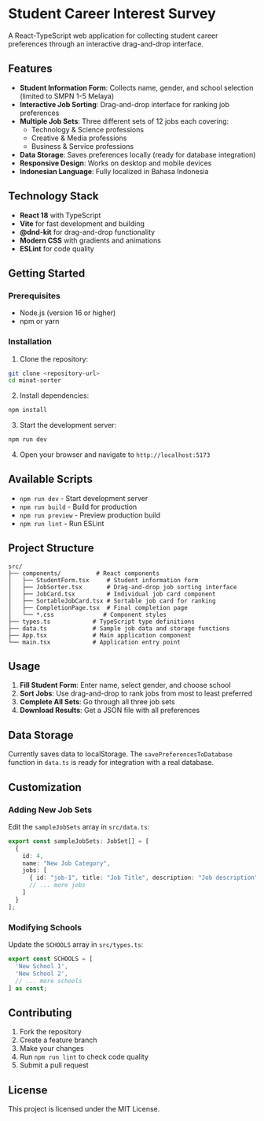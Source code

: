 # Student Career Interest Survey

A React-TypeScript web application for collecting student career preferences through an interactive drag-and-drop interface.

## Features

- **Student Information Form**: Collects name, gender, and school selection (limited to SMPN 1-5 Melaya)
- **Interactive Job Sorting**: Drag-and-drop interface for ranking job preferences
- **Multiple Job Sets**: Three different sets of 12 jobs each covering:
  - Technology & Science professions
  - Creative & Media professions  
  - Business & Service professions
- **Data Storage**: Saves preferences locally (ready for database integration)
- **Responsive Design**: Works on desktop and mobile devices
- **Indonesian Language**: Fully localized in Bahasa Indonesia

## Technology Stack

- **React 18** with TypeScript
- **Vite** for fast development and building
- **@dnd-kit** for drag-and-drop functionality
- **Modern CSS** with gradients and animations
- **ESLint** for code quality

## Getting Started

### Prerequisites

- Node.js (version 16 or higher)
- npm or yarn

### Installation

1. Clone the repository:
```bash
git clone <repository-url>
cd minat-sorter
```

2. Install dependencies:
```bash
npm install
```

3. Start the development server:
```bash
npm run dev
```

4. Open your browser and navigate to `http://localhost:5173`

## Available Scripts

- `npm run dev` - Start development server
- `npm run build` - Build for production
- `npm run preview` - Preview production build
- `npm run lint` - Run ESLint

## Project Structure

```
src/
├── components/          # React components
│   ├── StudentForm.tsx     # Student information form
│   ├── JobSorter.tsx       # Drag-and-drop job sorting interface
│   ├── JobCard.tsx         # Individual job card component
│   ├── SortableJobCard.tsx # Sortable job card for ranking
│   ├── CompletionPage.tsx  # Final completion page
│   └── *.css              # Component styles
├── types.ts            # TypeScript type definitions
├── data.ts             # Sample job data and storage functions
├── App.tsx             # Main application component
└── main.tsx            # Application entry point
```

## Usage

1. **Fill Student Form**: Enter name, select gender, and choose school
2. **Sort Jobs**: Use drag-and-drop to rank jobs from most to least preferred
3. **Complete All Sets**: Go through all three job sets
4. **Download Results**: Get a JSON file with all preferences

## Data Storage

Currently saves data to localStorage. The `savePreferencesToDatabase` function in `data.ts` is ready for integration with a real database.

## Customization

### Adding New Job Sets

Edit the `sampleJobSets` array in `src/data.ts`:

```typescript
export const sampleJobSets: JobSet[] = [
  {
    id: 4,
    name: "New Job Category",
    jobs: [
      { id: "job-1", title: "Job Title", description: "Job description" },
      // ... more jobs
    ]
  }
];
```

### Modifying Schools

Update the `SCHOOLS` array in `src/types.ts`:

```typescript
export const SCHOOLS = [
  'New School 1',
  'New School 2',
  // ... more schools
] as const;
```

## Contributing

1. Fork the repository
2. Create a feature branch
3. Make your changes
4. Run `npm run lint` to check code quality
5. Submit a pull request

## License

This project is licensed under the MIT License.
